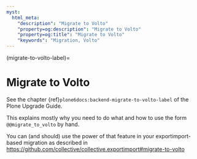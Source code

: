 ```yaml
---
myst:
  html_meta:
    "description": "Migrate to Volto"
    "property=og:description": "Migrate to Volto"
    "property=og:title": "Migrate to Volto"
    "keywords": "Migration, Volto"
---
```


(migrate-to-volto-label)=

# Migrate to Volto

See the chapter {ref}`plone6docs:backend-migrate-to-volto-label` of the Plone Upgrade Guide.

This explains mostly why you need to do what and how to use the form `@@migrate_to_volto` by hand.

You can (and should) use the power of that feature in your exportimport-based migration as described in https://github.com/collective/collective.exportimport#migrate-to-volto

